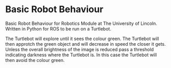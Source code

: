 # Basic Robot Behaviour
Basic Robot Behaviour for Robotics Module at The University of Lincoln.   
Written in Python for ROS to be run on a Turtlebot.

The Turtlebot will explore until it sees the colour green.
The Turtlebot will then approtch the green object and will decrease in speed the closer it gets.
Unless the overall brightness of the image is reduced pass a threshold indicating darkness where the Turtlebot is.
In this case the Turtlebot will then avoid the colour green.
